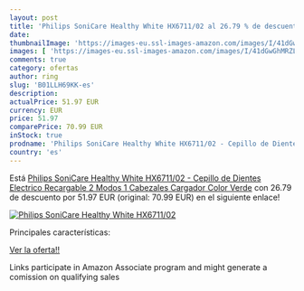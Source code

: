 ```yaml
---
layout: post
title: 'Philips SoniCare Healthy White HX6711/02 al 26.79 % de descuento'
date: 
thumbnailImage: 'https://images-eu.ssl-images-amazon.com/images/I/41dGwGhMRZL._SL200_.jpg'
images: [ 'https://images-eu.ssl-images-amazon.com/images/I/41dGwGhMRZL._SL200_.jpg' ]
comments: true
category: ofertas
author: ring
slug: 'B01LLH69KK-es'
description:
actualPrice: 51.97 EUR
currency: EUR
price: 51.97
comparePrice: 70.99 EUR
inStock: true
prodname: 'Philips SoniCare Healthy White HX6711/02 - Cepillo de Dientes Electrico Recargable  2 Modos  1 Cabezales  Cargador  Color Verde'
country: 'es'
---
```


Está [Philips SoniCare Healthy White HX6711/02 - Cepillo de Dientes Electrico Recargable  2 Modos  1 Cabezales  Cargador  Color Verde](https://www.amazon.es/dp/B01LLH69KK/?tag=tolees-21) con 26.79 de descuento por 51.97 EUR (original: 70.99 EUR) en el siguiente enlace!

[![Philips SoniCare Healthy White HX6711/02](https://images-eu.ssl-images-amazon.com/images/I/41dGwGhMRZL._SL200_.jpg)](https://www.amazon.es/dp/B01LLH69KK/?tag=tolees-21)

Principales características:


[Ver la oferta!!](https://www.amazon.es/dp/B01LLH69KK/?tag=tolees-21)

Links participate in Amazon Associate program and might generate a comission on qualifying sales


